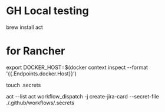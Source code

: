 # GH Local testing


brew install act

# for Rancher
export DOCKER_HOST=$(docker context inspect --format '{{.Endpoints.docker.Host}}')

touch .secrets

act --list
act workflow_dispatch -j create-jira-card --secret-file ./.github/workflows/.secrets
